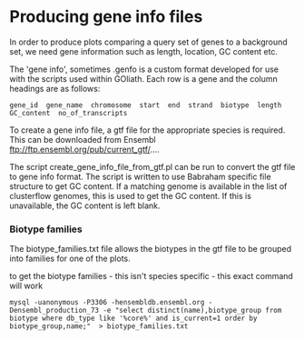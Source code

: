 # Producing gene info files

In order to produce plots comparing a query set of genes to a background set, we need gene information such as length, location, GC content etc. 
                
The 'gene info', sometimes .genfo is a custom format developed for use with the scripts used within GOliath. Each row is a gene and the column headings are as follows:
```
gene_id  gene_name  chromosome  start  end  strand  biotype  length  GC_content  no_of_transcripts
```

To create a gene info file, a gtf file for the appropriate species is required. This can be downloaded from Ensembl ftp://ftp.ensembl.org/pub/current_gtf/....

The script create_gene_info_file_from_gtf.pl can be run to convert the gtf file to gene info format. The script is written to use Babraham specific file structure to get GC content. If a matching genome is available in the list of clusterflow genomes, this is used to get the GC content. 
If this is unavailable, the GC content is left blank.           

### Biotype families

The biotype_families.txt file allows the biotypes in the gtf file to be grouped into families for one of the plots.

to get the biotype families - this isn't species specific - this exact command will work
```
mysql -uanonymous -P3306 -hensembldb.ensembl.org -Densembl_production_73 -e "select distinct(name),biotype_group from biotype where db_type like '%core%' and is_current=1 order by biotype_group,name;"  > biotype_families.txt
```
